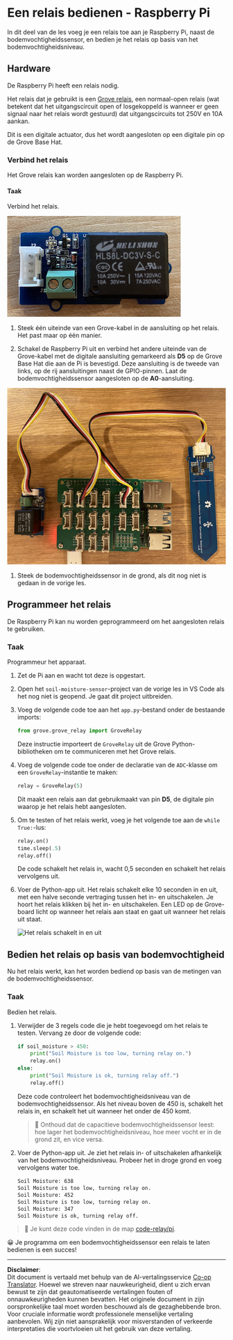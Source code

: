 <!--
CO_OP_TRANSLATOR_METADATA:
{
  "original_hash": "66b81165e60f8f169bd52a401b6a0f8b",
  "translation_date": "2025-08-27T21:13:51+00:00",
  "source_file": "2-farm/lessons/3-automated-plant-watering/pi-relay.md",
  "language_code": "nl"
}
-->
# Een relais bedienen - Raspberry Pi

In dit deel van de les voeg je een relais toe aan je Raspberry Pi, naast de bodemvochtigheidssensor, en bedien je het relais op basis van het bodemvochtigheidsniveau.

## Hardware

De Raspberry Pi heeft een relais nodig.

Het relais dat je gebruikt is een [Grove relais](https://www.seeedstudio.com/Grove-Relay.html), een normaal-open relais (wat betekent dat het uitgangscircuit open of losgekoppeld is wanneer er geen signaal naar het relais wordt gestuurd) dat uitgangscircuits tot 250V en 10A aankan.

Dit is een digitale actuator, dus het wordt aangesloten op een digitale pin op de Grove Base Hat.

### Verbind het relais

Het Grove relais kan worden aangesloten op de Raspberry Pi.

#### Taak

Verbind het relais.

![Een Grove relais](../../../../../translated_images/grove-relay.d426958ca210fbd0fb7983d7edc069d46c73a8b0a099d94797bd756f7b6bb6be.nl.png)

1. Steek één uiteinde van een Grove-kabel in de aansluiting op het relais. Het past maar op één manier.

1. Schakel de Raspberry Pi uit en verbind het andere uiteinde van de Grove-kabel met de digitale aansluiting gemarkeerd als **D5** op de Grove Base Hat die aan de Pi is bevestigd. Deze aansluiting is de tweede van links, op de rij aansluitingen naast de GPIO-pinnen. Laat de bodemvochtigheidssensor aangesloten op de **A0**-aansluiting.

![Het Grove relais aangesloten op de D5-aansluiting en de bodemvochtigheidssensor aangesloten op de A0-aansluiting](../../../../../translated_images/pi-relay-and-soil-moisture-sensor.02f3198975b8c53e69ec716cd2719ce117700bd1fc933eaf93476c103c57939b.nl.png)

1. Steek de bodemvochtigheidssensor in de grond, als dit nog niet is gedaan in de vorige les.

## Programmeer het relais

De Raspberry Pi kan nu worden geprogrammeerd om het aangesloten relais te gebruiken.

### Taak

Programmeur het apparaat.

1. Zet de Pi aan en wacht tot deze is opgestart.

1. Open het `soil-moisture-sensor`-project van de vorige les in VS Code als het nog niet is geopend. Je gaat dit project uitbreiden.

1. Voeg de volgende code toe aan het `app.py`-bestand onder de bestaande imports:

    ```python
    from grove.grove_relay import GroveRelay
    ```

    Deze instructie importeert de `GroveRelay` uit de Grove Python-bibliotheken om te communiceren met het Grove relais.

1. Voeg de volgende code toe onder de declaratie van de `ADC`-klasse om een `GroveRelay`-instantie te maken:

    ```python
    relay = GroveRelay(5)
    ```

    Dit maakt een relais aan dat gebruikmaakt van pin **D5**, de digitale pin waarop je het relais hebt aangesloten.

1. Om te testen of het relais werkt, voeg je het volgende toe aan de `while True:`-lus:

    ```python
    relay.on()
    time.sleep(.5)
    relay.off()
    ```

    De code schakelt het relais in, wacht 0,5 seconden en schakelt het relais vervolgens uit.

1. Voer de Python-app uit. Het relais schakelt elke 10 seconden in en uit, met een halve seconde vertraging tussen het in- en uitschakelen. Je hoort het relais klikken bij het in- en uitschakelen. Een LED op de Grove-board licht op wanneer het relais aan staat en gaat uit wanneer het relais uit staat.

    ![Het relais schakelt in en uit](../../../../../images/relay-turn-on-off.gif)

## Bedien het relais op basis van bodemvochtigheid

Nu het relais werkt, kan het worden bediend op basis van de metingen van de bodemvochtigheidssensor.

### Taak

Bedien het relais.

1. Verwijder de 3 regels code die je hebt toegevoegd om het relais te testen. Vervang ze door de volgende code:

    ```python
    if soil_moisture > 450:
        print("Soil Moisture is too low, turning relay on.")
        relay.on()
    else:
        print("Soil Moisture is ok, turning relay off.")
        relay.off()
    ```

    Deze code controleert het bodemvochtigheidsniveau van de bodemvochtigheidssensor. Als het niveau boven de 450 is, schakelt het relais in, en schakelt het uit wanneer het onder de 450 komt.

    > 💁 Onthoud dat de capacitieve bodemvochtigheidssensor leest: hoe lager het bodemvochtigheidsniveau, hoe meer vocht er in de grond zit, en vice versa.

1. Voer de Python-app uit. Je ziet het relais in- of uitschakelen afhankelijk van het bodemvochtigheidsniveau. Probeer het in droge grond en voeg vervolgens water toe.

    ```output
    Soil Moisture: 638
    Soil Moisture is too low, turning relay on.
    Soil Moisture: 452
    Soil Moisture is too low, turning relay on.
    Soil Moisture: 347
    Soil Moisture is ok, turning relay off.
    ```

> 💁 Je kunt deze code vinden in de map [code-relay/pi](../../../../../2-farm/lessons/3-automated-plant-watering/code-relay/pi).

😀 Je programma om een bodemvochtigheidssensor een relais te laten bedienen is een succes!

---

**Disclaimer**:  
Dit document is vertaald met behulp van de AI-vertalingsservice [Co-op Translator](https://github.com/Azure/co-op-translator). Hoewel we streven naar nauwkeurigheid, dient u zich ervan bewust te zijn dat geautomatiseerde vertalingen fouten of onnauwkeurigheden kunnen bevatten. Het originele document in zijn oorspronkelijke taal moet worden beschouwd als de gezaghebbende bron. Voor cruciale informatie wordt professionele menselijke vertaling aanbevolen. Wij zijn niet aansprakelijk voor misverstanden of verkeerde interpretaties die voortvloeien uit het gebruik van deze vertaling.
